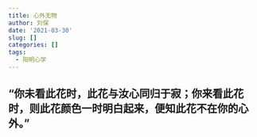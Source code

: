 ```yaml
---
title: 心外无物
author: 刘保
date: '2021-03-30'
slug: []
categories: []
tags:
  - 阳明心学
---
```


## **“你未看此花时，此花与汝心同归于寂；你来看此花时，则此花颜色一时明白起来，便知此花不在你的心外。”**
